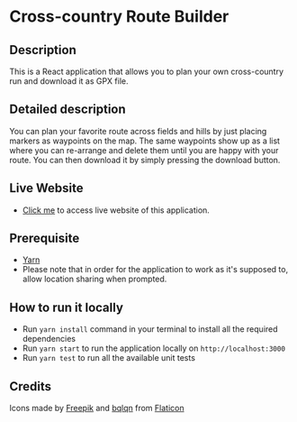 # Cross-country Route Builder

## Description

This is a React application that allows you to plan your own cross-country run and download it as GPX file.

## Detailed description

You can plan your favorite route across fields and hills by just placing markers as waypoints on the map. The same waypoints show up as a list where you can re-arrange and delete them until you are happy with your route. You can then download it by simply pressing the download button.

## Live Website

- [Click me](https://cross-country-route-builder.netlify.app/) to access live website of this application.

## Prerequisite

- [Yarn](https://yarnpkg.com/)
- Please note that in order for the application to work as it's supposed to, allow location sharing when prompted.

## How to run it locally

- Run `yarn install` command in your terminal to install all the required dependencies
- Run `yarn start` to run the application locally on `http://localhost:3000`
- Run `yarn test` to run all the available unit tests

## Credits

Icons made by [Freepik](https://www.flaticon.com/authors/freepik) and [bqlqn](https://www.flaticon.com/authors/bqlqn) from [Flaticon](https://www.flaticon.com/)
